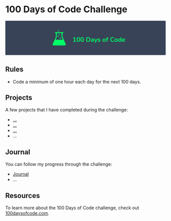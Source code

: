 # 100 Days of Code Challenge

![logo](logo.png)

## Rules

* Code a minimum of one hour each day for the next 100 days.

## Projects

A few projects that I have completed during the challenge:

* [...](#projects)
* [...](#projects)
* [...](#projects)
* ...

## Journal

You can follow my progress through the challenge: 

* [Journal](journal)
* ...

## Resources

To learn more about the 100 Days of Code challenge, check out [100daysofcode.com](https://www.100daysofcode.com).
